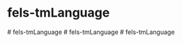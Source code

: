 # fels-tmLanguage
#   f e l s - t m L a n g u a g e  
 #   f e l s - t m L a n g u a g e  
 # fels-tmLanguage
